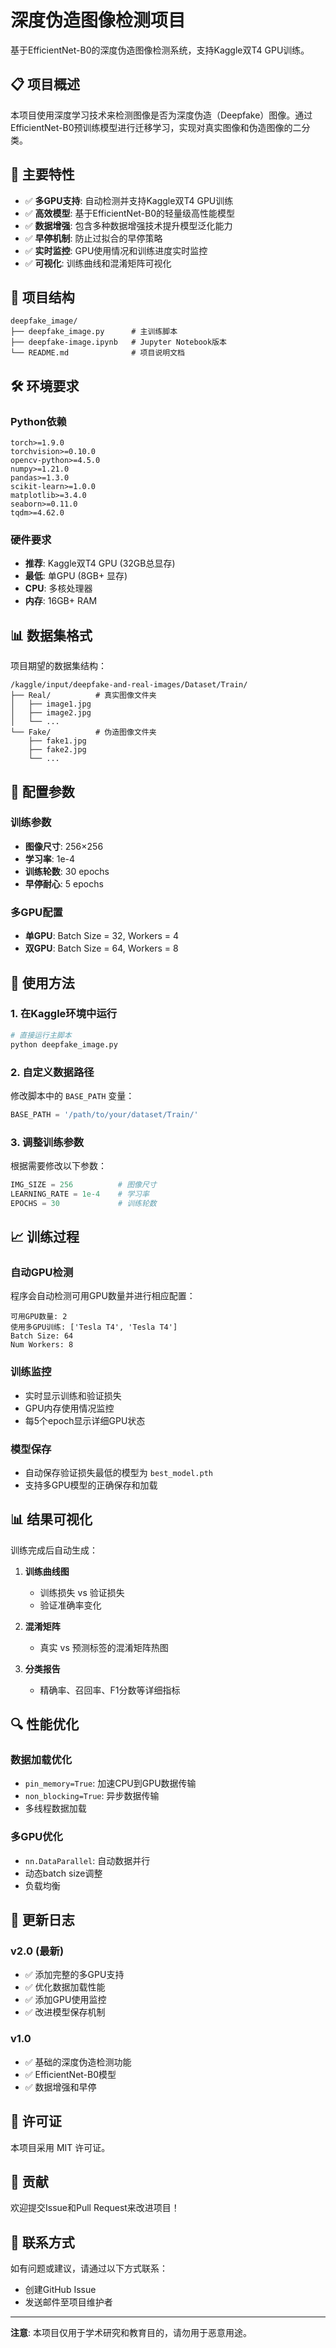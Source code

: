 # 深度伪造图像检测项目

基于EfficientNet-B0的深度伪造图像检测系统，支持Kaggle双T4 GPU训练。

## 📋 项目概述

本项目使用深度学习技术来检测图像是否为深度伪造（Deepfake）图像。通过EfficientNet-B0预训练模型进行迁移学习，实现对真实图像和伪造图像的二分类。

## 🚀 主要特性

- ✅ **多GPU支持**: 自动检测并支持Kaggle双T4 GPU训练
- ✅ **高效模型**: 基于EfficientNet-B0的轻量级高性能模型
- ✅ **数据增强**: 包含多种数据增强技术提升模型泛化能力
- ✅ **早停机制**: 防止过拟合的早停策略
- ✅ **实时监控**: GPU使用情况和训练进度实时监控
- ✅ **可视化**: 训练曲线和混淆矩阵可视化

## 📁 项目结构

```
deepfake_image/
├── deepfake_image.py      # 主训练脚本
├── deepfake-image.ipynb   # Jupyter Notebook版本
└── README.md              # 项目说明文档
```

## 🛠️ 环境要求

### Python依赖
```
torch>=1.9.0
torchvision>=0.10.0
opencv-python>=4.5.0
numpy>=1.21.0
pandas>=1.3.0
scikit-learn>=1.0.0
matplotlib>=3.4.0
seaborn>=0.11.0
tqdm>=4.62.0
```

### 硬件要求
- **推荐**: Kaggle双T4 GPU (32GB总显存)
- **最低**: 单GPU (8GB+ 显存)
- **CPU**: 多核处理器
- **内存**: 16GB+ RAM

## 📊 数据集格式

项目期望的数据集结构：
```
/kaggle/input/deepfake-and-real-images/Dataset/Train/
├── Real/          # 真实图像文件夹
│   ├── image1.jpg
│   ├── image2.jpg
│   └── ...
└── Fake/          # 伪造图像文件夹
    ├── fake1.jpg
    ├── fake2.jpg
    └── ...
```

## 🔧 配置参数

### 训练参数
- **图像尺寸**: 256×256
- **学习率**: 1e-4
- **训练轮数**: 30 epochs
- **早停耐心**: 5 epochs

### 多GPU配置
- **单GPU**: Batch Size = 32, Workers = 4
- **双GPU**: Batch Size = 64, Workers = 8

## 🚀 使用方法

### 1. 在Kaggle环境中运行

```python
# 直接运行主脚本
python deepfake_image.py
```

### 2. 自定义数据路径

修改脚本中的 `BASE_PATH` 变量：
```python
BASE_PATH = '/path/to/your/dataset/Train/'
```

### 3. 调整训练参数

根据需要修改以下参数：
```python
IMG_SIZE = 256          # 图像尺寸
LEARNING_RATE = 1e-4    # 学习率
EPOCHS = 30             # 训练轮数
```

## 📈 训练过程

### 自动GPU检测
程序会自动检测可用GPU数量并进行相应配置：
```
可用GPU数量: 2
使用多GPU训练: ['Tesla T4', 'Tesla T4']
Batch Size: 64
Num Workers: 8
```

### 训练监控
- 实时显示训练和验证损失
- GPU内存使用情况监控
- 每5个epoch显示详细GPU状态

### 模型保存
- 自动保存验证损失最低的模型为 `best_model.pth`
- 支持多GPU模型的正确保存和加载

## 📊 结果可视化

训练完成后自动生成：

1. **训练曲线图**
   - 训练损失 vs 验证损失
   - 验证准确率变化

2. **混淆矩阵**
   - 真实 vs 预测标签的混淆矩阵热图

3. **分类报告**
   - 精确率、召回率、F1分数等详细指标

## 🔍 性能优化

### 数据加载优化
- `pin_memory=True`: 加速CPU到GPU数据传输
- `non_blocking=True`: 异步数据传输
- 多线程数据加载

### 多GPU优化
- `nn.DataParallel`: 自动数据并行
- 动态batch size调整
- 负载均衡


## 📝 更新日志

### v2.0 (最新)
- ✅ 添加完整的多GPU支持
- ✅ 优化数据加载性能
- ✅ 添加GPU使用监控
- ✅ 改进模型保存机制

### v1.0
- ✅ 基础的深度伪造检测功能
- ✅ EfficientNet-B0模型
- ✅ 数据增强和早停

## 📄 许可证

本项目采用 MIT 许可证。

## 🤝 贡献

欢迎提交Issue和Pull Request来改进项目！

## 📧 联系方式

如有问题或建议，请通过以下方式联系：
- 创建GitHub Issue
- 发送邮件至项目维护者

---

**注意**: 本项目仅用于学术研究和教育目的，请勿用于恶意用途。
